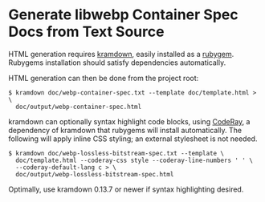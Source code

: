 # Generate libwebp Container Spec Docs from Text Source

HTML generation requires [kramdown](https://kramdown.gettalong.org/), easily
installed as a [rubygem](https://rubygems.org/). Rubygems installation should
satisfy dependencies automatically.

HTML generation can then be done from the project root:

```shell
$ kramdown doc/webp-container-spec.txt --template doc/template.html > \
  doc/output/webp-container-spec.html
```

kramdown can optionally syntax highlight code blocks, using
[CodeRay](https://github.com/rubychan/coderay), a dependency of kramdown that
rubygems will install automatically. The following will apply inline CSS
styling; an external stylesheet is not needed.

```shell
$ kramdown doc/webp-lossless-bitstream-spec.txt --template \
  doc/template.html --coderay-css style --coderay-line-numbers ' ' \
  --coderay-default-lang c > \
  doc/output/webp-lossless-bitstream-spec.html
```

Optimally, use kramdown 0.13.7 or newer if syntax highlighting desired.
